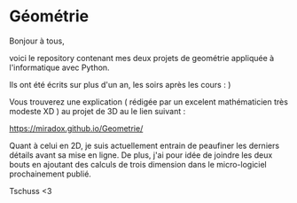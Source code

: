 # Géométrie

Bonjour à tous, 

voici le repository contenant mes deux projets de geométrie appliquée à l'informatique avec Python.

Ils ont été écrits sur plus d'un an, les soirs après les cours : )

Vous trouverez une explication ( rédigée par un excelent mathématicien très modeste XD ) au projet de 3D au le lien suivant : 

 https://miradox.github.io/Geometrie/

Quant à celui en 2D, je suis actuellement entrain de peaufiner les derniers détails avant sa mise en ligne. De plus, j'ai pour idée de joindre les deux bouts en ajoutant des calculs de trois dimension dans le micro-logiciel prochainement publié.

Tschuss <3

